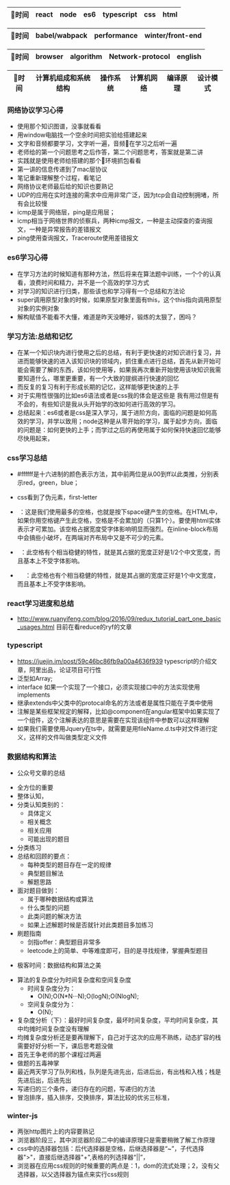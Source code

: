 |时间|react|node|es6|typescript|css|html|
| :--:| :-- | :--:|  :-- | :--:|  :-- | :--:| 


|时间|babel/wabpack|performance|winter/front-end|
| :--:| :-----------: | :-----------: | :-----------:  |


|时间| browser | algorithm | Network-protocol | english |
| :--:| :-----: | :-------: | :--------------: | :-----: |  


|时间| 计算机组成和系统结构 | 操作系统 | 计算机网络 | 编译原理 |设计模式|
| :--:| :-----: | :-------: | :--------------: | :-----: |  :-----: |  


### 网络协议学习心得
- 使用那个知识图谱，没事就看看
- 用window电脑找一个空余时间把实验给搭建起来
- 文字和音频都要学习，文字听一遍，音频在学习之后听一遍
- 老师给的第一个问题思考之后作答，第二个问题思考，答案就是第二讲
- 实践就是使用老师给搭建的那个环境抓包看看
- 第一讲的信息传递到了mac层协议
- 笔记重新理解整个过程，看笔记
- 网络协议老师最后给的知识也要熟记
- UDP的应用在实时连接的需求中应用非常广泛，因为tcp会自动控制拥堵，所有会比较慢
- icmp是属于网络层，ping是应用层；
- icmp相当于网络世界的侦察兵，两种icmp报文，一种是主动探查的查询报文，一种是异常报告的差错报文
- ping使用查询报文，Traceroute使用差错报文

### es6学习心得
- 在学习方法的时候知道有那种方法，然后将来在算法题中训练，一个个的认真看，浪费时间和精力，并不是一个高效的学习方式
- 对学习的知识进行归类，那些该也和学习得有一个总结和方法论
- super调用原型对象的时候，如果原型对象里面有this，这个this指向调用原型对象的实例对象
- 解构赋值不能看不大懂，难道是昨天没睡好，锻炼的太狠了，困吗？

### 学习方法:总结和记忆
- 在某一个知识块内进行使用之后的总结，有利于更快速的对知识进行复习，并进而能够快速的进入该知识块的领域内，抓住重点进行总结，首先从新开始可能会需要了解的东西，该如何使用等，如果我再次重新开始使用该块知识我需要知道什么，哪里更重要，有一个大致的提纲进行快速的回忆
- 而反复的复习有利于形成长期的记忆，这样能够更快速的上手
- 对于实用性很强的比如es6语法或者是css我的体会是这些是 我有用过但是有不会的，有些知识是我从头开始学的改如何进行高效的学习。
- 总结起来：es6或者是css是深入学习，属于进阶方向，面临的问题是如何高效的学习，并学以致用；node这种是从零开始的学习，属于起步方向，面临的问题是：如何更快的上手；而学过之后的再使用属于如何保持快速回忆能够尽快用起来，
### css学习总结
- #ffffff是十六进制的颜色表示方法，其中前两位是从00到ff以此类推，分别表示red，green，blue；
- css看到了伪元素，first-letter
- &nbsp;：这是我们使用最多的空格，也就是按下space键产生的空格。在HTML中，如果你用空格键产生此空格，空格是不会累加的（只算1个）。要使用html实体表示才可累加。该空格占据宽度受字体影响明显而强烈。在inline-block布局中会搞些小破坏，在两端对齐布局中又是不可少的元素。

- &ensp;：此空格有个相当稳健的特性，就是其占据的宽度正好是1/2个中文宽度，而且基本上不受字体影响。

- &emsp; ：此空格也有个相当稳健的特性，就是其占据的宽度正好是1个中文宽度，而且基本上不受字体影响。

### react学习进度和总结
- http://www.ruanyifeng.com/blog/2016/09/redux_tutorial_part_one_basic_usages.html   目前在看reduce的ryf的文章

### typescript 
- https://juejin.im/post/59c46bc86fb9a00a4636f939 typescript的介绍文章，阿里出品，论证项目可行性
- 泛型如Array<string>;
- interface 如果一个实现了一个接口，必须实现接口中的方法实现使用implements
- 继承extends中父类中的protocal命名的方法或者是属性只能在子类中使用
- 注解是某些框架规定的解释，比如@component在angular框架中如果实现了一个组件，这个注解表达的意思是需要在实现该组件中参数可以这样理解
- 如果我们需要使用Jquery在ts中，就需要是用fileName.d.ts中对文件进行定义，这样的文件叫做类型定义文件


###  数据结构和算法
* 公众号文章的总结
- 全方位的重要
- 整体认知，
- 分类认知类别的：
  + 具体定义
  + 相关概念
  + 相关应用
  + 可能出现的题目
- 分类练习
- 总结和回顾的要点：
  + 每种类型的题目存在一定的规律
  + 典型题目解法
  + 解题思路
- 面对题目做到：
  + 属于哪种数据结构或算法
  + 什么类型的问题
  + 此类问题的解决方法
  + 如果上述解题时候是否就针对此类题目多加练习
- 刷题指南
  + 剑指offer：典型题目非常多
  + leetcode上的简单、中等难度即可，目的是寻找规律，掌握典型题目 
* 极客时间：数据结构和算法之美
- 算法的复杂度分为时间复杂度和空间复杂度
  + 时间复杂度分为：
    * O(N);O(N*N···N);O(logN);O(NlogN);
  + 空间复杂度分为：
    * O(N);
- 复杂度分析（下）：最好时间复杂度，最坏时间复杂度，平均时间复杂度，其中均摊时间复杂度没有理解
- 均摊复杂度分析还是要再理解下，自己对于这次的应用不熟练，动态扩容的栈需要好好分析一下，课后思考题没做
- 首先王争老师的那个课程过两遍
- 做题的五毒神掌
- 最近两天学习了队列和栈，队列是先进先出，后进后出，有出栈和入栈；栈是先进后出，后进先出
- 写递归的三个条件，递归存在的问题，写递归的方法
- 冒泡排序，插入排序，交换排序，算法比较的优劣三标准，
  
### winter-js
- 两张http图片上的内容要熟记
- 浏览器阶段三，其中浏览器阶段二中的编译原理只是需要稍微了解工作原理
- css中的选择器包括：后代选择器是空格，后继选择器是“~”，子代选择器">"，直接后继选择器"+",表格的列选择器“||”，
- 浏览器在应用css规则的时候重要的两点是：1，dom的流式处理；2，没有父选择器，以父选择器为锚点来实行css规则